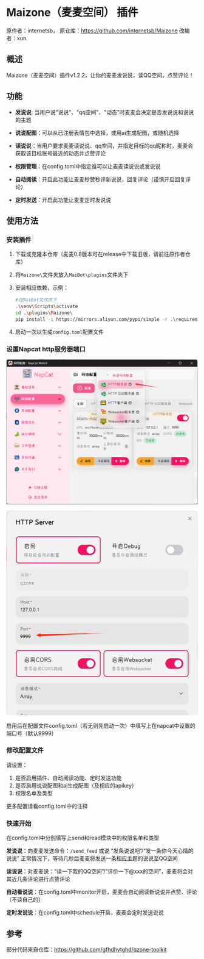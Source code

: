 # Maizone（麦麦空间） 插件

原作者：internetsb，
原仓库：https://github.com/internetsb/Maizone
改编者：xun

## 概述
Maizone（麦麦空间）插件v1.2.2，让你的麦麦发说说，读QQ空间，点赞评论！

## 功能
- **发说说**: 当用户说"说说"、"qq空间"、"动态"时麦麦会决定是否发说说和说说的主题

- **说说配图**：可以从已注册表情包中选择，或用ai生成配图，或随机选择

- **读说说**：当用户要求麦麦读说说、qq空间，并指定目标的qq昵称时，麦麦会获取该目标账号最近的动态并点赞评论

- **权限管理**：在config.toml中指定谁可以让麦麦读说说或发说说

- **自动阅读**：开启此功能让麦麦秒赞秒评新说说，回复评论（谨慎开启回复评论）

- **定时发送**：开启此功能让麦麦定时发说说

## 使用方法
### 安装插件

1. 下载或克隆本仓库（麦麦0.8版本可在release中下载旧版，请前往原作者仓库）

2. 将`Maizone\`文件夹放入`MaiBot\plugins`文件夹下

3. 安装相应依赖，示例：

   ```bash
   #在MaiBot文件夹下
   .\venv\Scripts\activate
   cd .\plugins\Maizone\
   pip install -i https://mirrors.aliyun.com/pypi/simple -r .\requirements.txt --upgrade
   ```

   

4. 启动一次以生成`config.toml`配置文件

### 设置Napcat http服务器端口

![](napcat1.png)

![](napcat2.png)

启用后在配置文件config.toml（若无则先启动一次）中填写上在napcat中设置的端口号（默认9999）

### 修改配置文件
请设置：
1. 是否启用插件、自动阅读功能、定时发送功能
2. 是否启用说说配图和ai生成配图（及相应的apikey）
3. 权限名单及类型

更多配置请看config.toml中的注释

### 快速开始
在config.toml中分别填写上send和read模块中的权限名单和类型

**发说说**：向麦麦发送命令：`/send_feed` 或说 “发条说说吧”/“发一条你今天心情的说说” 正常情况下，等待几秒后麦麦将发送一条相应主题的说说至QQ空间

**读说说**：对麦麦说：“读一下我的QQ空间”/“评价一下@xxx的空间”，麦麦将会对其近几条评论进行点赞评论

**自动看说说**：在config.toml中monitor开启，麦麦会自动阅读新说说并点赞、评论（不读自己的）

**定时发说说**：在config.toml中schedule开启，麦麦会定时发送说说

## 参考

部分代码来自仓库：https://github.com/gfhdhytghd/qzone-toolkit

